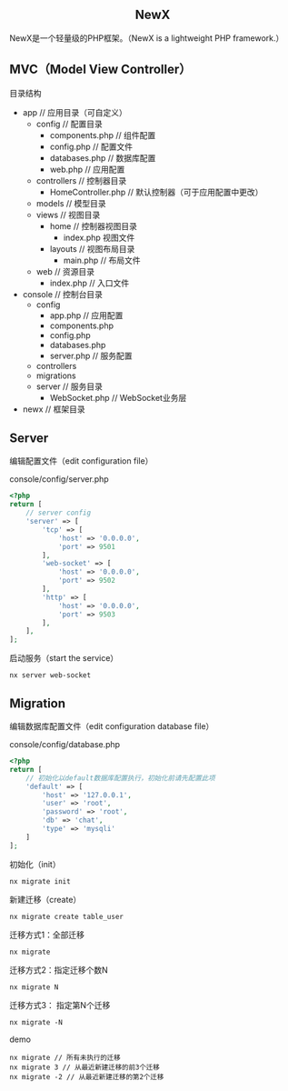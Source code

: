 <h2 align="center">NewX</h2>

NewX是一个轻量级的PHP框架。（NewX is a lightweight PHP framework.）

## MVC（Model View Controller）
目录结构
* app // 应用目录（可自定义）
    * config // 配置目录
        * components.php // 组件配置 
        * config.php // 配置文件
        * databases.php // 数据库配置
        * web.php // 应用配置
    * controllers // 控制器目录
        * HomeController.php // 默认控制器（可于应用配置中更改）
    * models // 模型目录
    * views // 视图目录
        * home // 控制器视图目录
            * index.php 视图文件
        * layouts // 视图布局目录
            * main.php // 布局文件
    * web // 资源目录
        * index.php // 入口文件
* console // 控制台目录
    * config
        * app.php // 应用配置
        * components.php
        * config.php
        * databases.php
        * server.php // 服务配置
    * controllers
    * migrations
    * server // 服务目录
        * WebSocket.php // WebSocket业务层
* newx // 框架目录

## Server

编辑配置文件（edit configuration file）

console/config/server.php

```php
<?php
return [
    // server config
    'server' => [
        'tcp' => [
            'host' => '0.0.0.0',
            'port' => 9501
        ],
        'web-socket' => [
            'host' => '0.0.0.0',
            'port' => 9502
        ],
        'http' => [
            'host' => '0.0.0.0',
            'port' => 9503
        ],
    ],
];
```

启动服务（start the service）
```
nx server web-socket
```

## Migration

编辑数据库配置文件（edit configuration database file）

console/config/database.php

```php
<?php
return [
    // 初始化以default数据库配置执行，初始化前请先配置此项
    'default' => [
        'host' => '127.0.0.1',
        'user' => 'root',
        'password' => 'root',
        'db' => 'chat',
        'type' => 'mysqli'
    ]
];
```

初始化（init）
```
nx migrate init
```

新建迁移（create）
```
nx migrate create table_user
```

迁移方式1：全部迁移
```
nx migrate
```

迁移方式2：指定迁移个数N
```
nx migrate N
```

迁移方式3： 指定第N个迁移
```
nx migrate -N
```

demo
```
nx migrate // 所有未执行的迁移
nx migrate 3 // 从最近新建迁移的前3个迁移
nx migrate -2 // 从最近新建迁移的第2个迁移
```